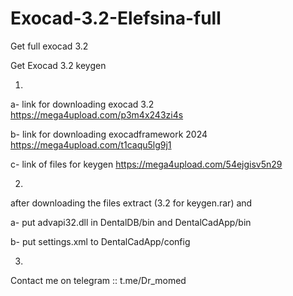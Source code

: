 # Exocad-3.2-Elefsina-full
Get full exocad 3.2 

Get Exocad 3.2 keygen


1)

a- link for downloading exocad 3.2 https://mega4upload.com/p3m4x243zi4s

b- link for downloading exocadframework 2024 https://mega4upload.com/t1caqu5lg9j1

c- link of files for keygen https://mega4upload.com/54ejgisv5n29


2) 
 after downloading the files extract (3.2 for keygen.rar) and

a- put advapi32.dll in DentalDB/bin and DentalCadApp/bin

b- put settings.xml to DentalCadApp/config


3)

Contact me on telegram :: t.me/Dr_momed
